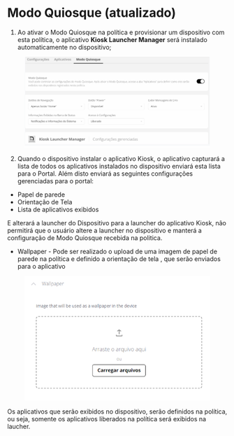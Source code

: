 # Modo Quiosque (atualizado)

1. Ao ativar o Modo Quiosque na política e provisionar um dispositivo com esta política, o aplicativo **Kiosk Launcher Manager** será instalado automaticamente no dispositivo;

<figure><img src="../../../.gitbook/assets/image (25).png" alt=""><figcaption></figcaption></figure>

2. Quando o dispositivo instalar o aplicativo Kiosk, o aplicativo capturará a lista de todos os aplicativos instalados no dispositivo enviará esta lista para o Portal. Além disto enviará as seguintes configurações gerenciadas para o portal:

* Papel de parede
* Orientação de Tela
* Lista de aplicativos exibidos

E alterará a launcher do Dispositivo para a launcher do aplicativo Kiosk, não permitirá que o usuário altere a launcher no dispositivo e manterá a configuração de Modo Quiosque recebida na politica.

* Wallpaper - Pode ser realizado o upload de uma imagem de papel de parede na política e definido a orientação de tela , que serão enviados para o aplicativo

<figure><img src="../../../.gitbook/assets/image (26).png" alt=""><figcaption></figcaption></figure>

Os aplicativos que serão exibidos no dispositivo, serão definidos na política, ou seja, somente os aplicativos liberados na política será exibidos na laucher.
